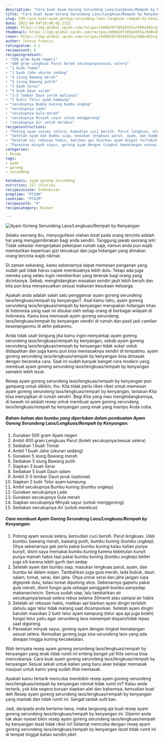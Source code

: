 ```yaml
---
description: "Cara buat Ayam Goreng Serundeng Laos/Lengkuas/Rempah by Kenyangan Sederhana Untuk Jualan"
title: "Cara buat Ayam Goreng Serundeng Laos/Lengkuas/Rempah by Kenyangan Sederhana Untuk Jualan"
slug: 539-cara-buat-ayam-goreng-serundeng-laos-lengkuas-rempah-by-kenyangan-sederhana-untuk-jualan
date: 2021-06-04T19:48:05.272Z
image: https://img-global.cpcdn.com/recipes/b08829f105eb555a/680x482cq70/ayam-goreng-serundeng-laoslengkuasrempah-by-kenyangan-foto-resep-utama.jpg
thumbnail: https://img-global.cpcdn.com/recipes/b08829f105eb555a/680x482cq70/ayam-goreng-serundeng-laoslengkuasrempah-by-kenyangan-foto-resep-utama.jpg
cover: https://img-global.cpcdn.com/recipes/b08829f105eb555a/680x482cq70/ayam-goreng-serundeng-laoslengkuasrempah-by-kenyangan-foto-resep-utama.jpg
author: Teresa Francis
ratingvalue: 4.2
reviewcount: 8
recipeingredient:
- "500 gram Ayam negeri"
- "400 gram Lengkuas Parut boleh secukupnyasesuai selera"
- "1 buah Tomat"
- "1 buah Jahe ukuran sedang"
- "5 siung Bawang merah"
- "5 siung Bawang putih"
- "3 buah Serai"
- "5 buah Daun salam"
- "3-5 lembar Daun jeruk optional"
- "2 butir Telur ayam kampung"
- "secukupnya Bumbu kuning bumbu ungkep"
- "secukupnya Lada"
- "secukupnya Gula merah"
- "secukupnya Minyak sayur untuk menggoreng"
- "secukupnya Air untuk merebus"
recipeinstructions:
- "Potong ayam sesuai selera, kemudian cuci bersih. Parut lengkuas. Ulek bumbu: bawang merah, bawang putih, bumbu kuning (bumbu ungkep). Ohya sebenarnya gak perlu pakai bumbu kuning kalau kalian punya kunyit, disini saya memakai bumbu kuning karena kebetulan kunyit punya mamah habis tapi pakai bumbu kuning (bumbu ungkep) better juga sih karena lebih gurih dan sedap"
- "Setelah ayam dan bumbu siap, masukan lengkuas parut, ayam, dan bumbu ke dalam wajan. Tambahkan juga gula merah, lada bubuk, daun salam, tomat, serai, dan jahe. Ohya untuk serai dan jahe jangan lupa digeprek dulu, kalau tomat dipotong slice. Sebenarnya gaperlu pakai gula merah, disini fungsi gula sebagai pengganti bumbu penyedap makanan/micin. Semua sudah siap, lalu tambahkan air secukupnya/sesuai selera rebus selama 30menit atau sampai air habis"
- "Setelah air rebusan habis, matikan api biarkan ayam dingin terlebih dahulu agar telur tidak matang saat dicampurkan. Setelah ayam dingin barulah masukan 2 butir telur ayam kampung (telur apa aja juga boleh) fungsi telur yaitu agar serundeng laos menempel diayam/tidak lepas saat digoreng."
- "Panaskan minyak sayur, goreng ayam dengan tingkat kematangan sesuai selera. Kemudian goreng juga sisa serundeng laos yang ada diwajan hingga kuning kecokelatan."
categories:
- Resep
tags:
- ayam
- goreng
- serundeng

katakunci: ayam goreng serundeng 
nutrition: 227 calories
recipecuisine: Indonesian
preptime: "PT20M"
cooktime: "PT41M"
recipeyield: "4"
recipecategory: Dinner

---
```



![Ayam Goreng Serundeng Laos/Lengkuas/Rempah by Kenyangan](https://img-global.cpcdn.com/recipes/b08829f105eb555a/680x482cq70/ayam-goreng-serundeng-laoslengkuasrempah-by-kenyangan-foto-resep-utama.jpg)

Selaku seorang ibu, menyuguhkan olahan lezat pada orang tercinta adalah hal yang menggembirakan bagi anda sendiri. Tanggung jawab seorang istri Tidak sekedar mengerjakan pekerjaan rumah saja, namun anda pun wajib memastikan keperluan gizi tercukupi dan juga hidangan yang dimakan orang tercinta wajib nikmat.

Di zaman  sekarang, kamu sebenarnya dapat memesan panganan yang sudah jadi tidak harus capek membuatnya lebih dulu. Tetapi ada juga mereka yang selalu ingin memberikan yang terenak bagi orang yang dicintainya. Sebab, menghidangkan masakan sendiri jauh lebih bersih dan kita pun bisa menyesuaikan sesuai makanan kesukaan keluarga. 



Apakah anda adalah salah satu penggemar ayam goreng serundeng laos/lengkuas/rempah by kenyangan?. Asal kamu tahu, ayam goreng serundeng laos/lengkuas/rempah by kenyangan merupakan hidangan khas di Indonesia yang saat ini disukai oleh setiap orang di berbagai wilayah di Indonesia. Kamu bisa memasak ayam goreng serundeng laos/lengkuas/rempah by kenyangan sendiri di rumah dan pasti jadi camilan kesenanganmu di akhir pekanmu.

Anda tidak usah bingung jika kamu ingin menyantap ayam goreng serundeng laos/lengkuas/rempah by kenyangan, sebab ayam goreng serundeng laos/lengkuas/rempah by kenyangan tidak sukar untuk didapatkan dan juga kamu pun bisa memasaknya sendiri di tempatmu. ayam goreng serundeng laos/lengkuas/rempah by kenyangan bisa dimasak dengan beraneka cara. Saat ini sudah banyak banget cara modern yang membuat ayam goreng serundeng laos/lengkuas/rempah by kenyangan semakin lebih lezat.

Resep ayam goreng serundeng laos/lengkuas/rempah by kenyangan pun gampang untuk dibikin, lho. Kita tidak perlu ribet-ribet untuk memesan ayam goreng serundeng laos/lengkuas/rempah by kenyangan, lantaran Kita bisa menyajikan di rumah sendiri. Bagi Kita yang mau menghidangkannya, di bawah ini adalah resep untuk membuat ayam goreng serundeng laos/lengkuas/rempah by kenyangan yang enak yang mampu Anda coba.

<!--inarticleads1-->

##### Bahan-bahan dan bumbu yang diperlukan dalam pembuatan Ayam Goreng Serundeng Laos/Lengkuas/Rempah by Kenyangan:

1. Gunakan 500 gram Ayam negeri
1. Ambil 400 gram Lengkuas Parut (boleh secukupnya/sesuai selera)
1. Sediakan 1 buah Tomat
1. Ambil 1 buah Jahe (ukuran sedang)
1. Gunakan 5 siung Bawang merah
1. Sediakan 5 siung Bawang putih
1. Siapkan 3 buah Serai
1. Sediakan 5 buah Daun salam
1. Ambil 3-5 lembar Daun jeruk (optional)
1. Siapkan 2 butir Telur ayam kampung
1. Ambil secukupnya Bumbu kuning (bumbu ungkep)
1. Gunakan secukupnya Lada
1. Gunakan secukupnya Gula merah
1. Siapkan secukupnya Minyak sayur (untuk menggoreng)
1. Sediakan secukupnya Air (untuk merebus)




<!--inarticleads2-->

##### Cara membuat Ayam Goreng Serundeng Laos/Lengkuas/Rempah by Kenyangan:

1. Potong ayam sesuai selera, kemudian cuci bersih. Parut lengkuas. Ulek bumbu: bawang merah, bawang putih, bumbu kuning (bumbu ungkep). Ohya sebenarnya gak perlu pakai bumbu kuning kalau kalian punya kunyit, disini saya memakai bumbu kuning karena kebetulan kunyit punya mamah habis tapi pakai bumbu kuning (bumbu ungkep) better juga sih karena lebih gurih dan sedap
1. Setelah ayam dan bumbu siap, masukan lengkuas parut, ayam, dan bumbu ke dalam wajan. Tambahkan juga gula merah, lada bubuk, daun salam, tomat, serai, dan jahe. Ohya untuk serai dan jahe jangan lupa digeprek dulu, kalau tomat dipotong slice. Sebenarnya gaperlu pakai gula merah, disini fungsi gula sebagai pengganti bumbu penyedap makanan/micin. Semua sudah siap, lalu tambahkan air secukupnya/sesuai selera rebus selama 30menit atau sampai air habis
1. Setelah air rebusan habis, matikan api biarkan ayam dingin terlebih dahulu agar telur tidak matang saat dicampurkan. Setelah ayam dingin barulah masukan 2 butir telur ayam kampung (telur apa aja juga boleh) fungsi telur yaitu agar serundeng laos menempel diayam/tidak lepas saat digoreng.
1. Panaskan minyak sayur, goreng ayam dengan tingkat kematangan sesuai selera. Kemudian goreng juga sisa serundeng laos yang ada diwajan hingga kuning kecokelatan.




Wah ternyata resep ayam goreng serundeng laos/lengkuas/rempah by kenyangan yang enak tidak rumit ini enteng banget ya! Kita semua bisa mencobanya. Cara buat ayam goreng serundeng laos/lengkuas/rempah by kenyangan Sesuai sekali untuk kalian yang baru akan belajar memasak maupun untuk kamu yang sudah lihai memasak.

Apakah kamu tertarik mencoba membikin resep ayam goreng serundeng laos/lengkuas/rempah by kenyangan nikmat tidak rumit ini? Kalau anda tertarik, yuk kita segera buruan siapkan alat dan bahannya, kemudian buat deh Resep ayam goreng serundeng laos/lengkuas/rempah by kenyangan yang mantab dan tidak rumit ini. Sangat taidak sulit kan. 

Jadi, daripada anda berlama-lama, maka langsung aja buat resep ayam goreng serundeng laos/lengkuas/rempah by kenyangan ini. Dijamin anda tak akan nyesel bikin resep ayam goreng serundeng laos/lengkuas/rempah by kenyangan lezat tidak ribet ini! Selamat mencoba dengan resep ayam goreng serundeng laos/lengkuas/rempah by kenyangan lezat tidak rumit ini di tempat tinggal kalian sendiri,oke!.

